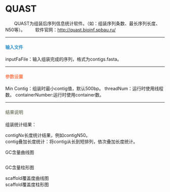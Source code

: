 # QUAST
　　QUAST为组装后序列信息统计软件。（如：组装序列条数、最长序列长度、N50等）。
　　软件官网：http://quast.bioinf.spbau.ru/

***
#### **<i class="fa fa-dot-circle-o" aria-hidden="true" style="color:#3090C7"></i><span style="color:#3090C7"> 输入文件**
inputFaFile：输入组装完成的序列，格式为contigs.fasta。

***
#### **<i class="fa fa-cog" aria-hidden="true" style="color:#F88158"></i> <span style="color:#F88158">参数设置**
<label id='minContig'>Min Contig：</label>组装时最小contig值，默认500bp。
<label id='threadNum'>threadNum：</label>运行时使用线程数。
containerNumber:运行时使用container数。

***
#### **<i class="fa fa-file-text" aria-hidden="true" style="color:#848b79"></i><span style="color:#848b79"> 结果说明**
组装统计结果：
<div style="text-align:center"><img data-src="1.png" width="400px" ></img></div>
contigNx长度统计结果，例如contigN50。
<div style="text-align:center"><img data-src="2.png" width="400px" ></img></div>
contig叠加长度统计：将contig从长到短排列，依次叠加长度统计。
<div style="text-align:center"><img data-src="3.png" width="400px" ></img></div>

GC含量曲线图
<div style="text-align:center"><img data-src="4.png" width="400px" ></img></div>

GC含量柱形图
<div style="text-align:center"><img data-src="5.png" width="400px" ></img></div>
scaffold覆盖度曲线图
<div style="text-align:center"><img data-src="6.png" width="400px" ></img></div>
scaffold覆盖度柱形图
<div style="text-align:center"><img data-src="7.png" width="400px" ></img></div>
